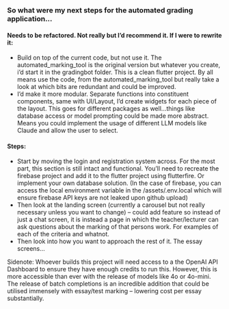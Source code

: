 ### So what were my next steps for the automated grading application…

#### Needs to be refactored. Not really but I’d recommend it. If I were to rewrite it: 
-	Build on top of the current code, but not use it. The automated_marking_tool is the original version but whatever you create, i’d start it in the gradingbot folder. This is a clean flutter project. By all means use the code, from the automated_marking_tool but really take a look at which bits are redundant and could be improved.
-	I’d make it more modular. Separate functions into constituent components, same with UI/Layout, I’d create widgets for each piece of the layout. This goes for different packages as well…things like database access or model prompting could be made more abstract. Means you could implement the usage of different LLM models like Claude and allow the user to select.

#### Steps:
-	Start by moving the login and registration system across. For the most part, this section is still intact and functional. You’ll need to recreate the firebase project and add it to the flutter project using flutterfire. Or implement your own database solution. (In the case of firebase, you can access the local environment variable in the /assets/.env.local which will ensure firebase API keys are not leaked upon github upload)
-	Then look at the landing screen (currently a carousel but not really necessary unless you want to change) – could add feature so instead of just a chat screen, it is instead a page in which the teacher/lecturer can ask questions about the marking of that persons work. For examples of each of the criteria and whatnot.
-	Then look into how you want to approach the rest of it. The essay screens…

Sidenote: Whoever builds this project will need access to a the OpenAI API Dashboard to ensure they have enough credits to run this. However, this is more accessible than ever with the release of models like 4o or 4o-mini. The release of batch completions is an incredible addition that could be utilised immensely with essay/test marking – lowering cost per essay substantially.
